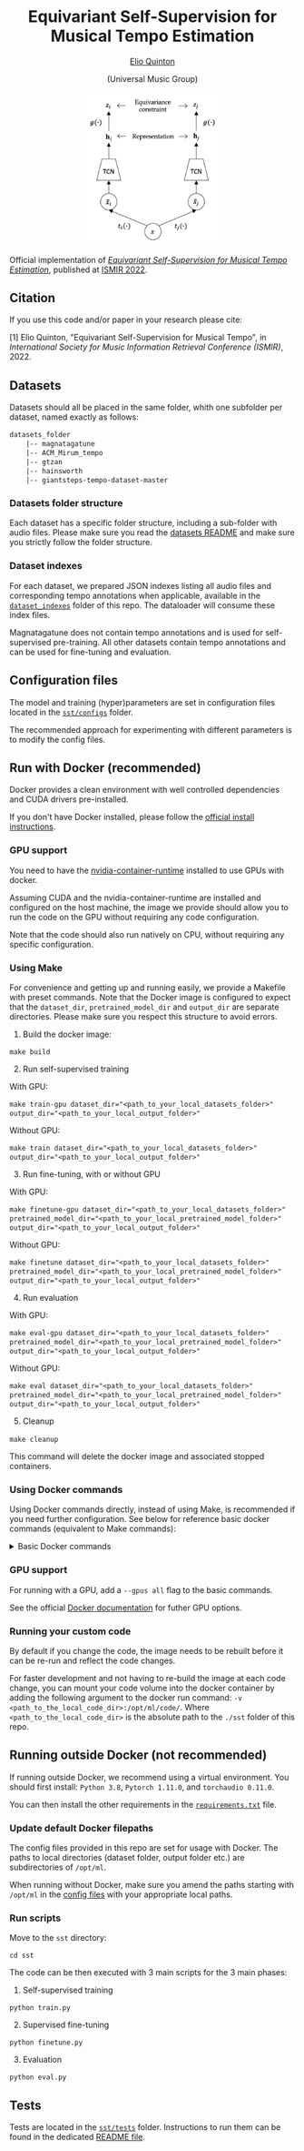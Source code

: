 <div  align="center">

# Equivariant Self-Supervision for Musical Tempo Estimation

[Elio Quinton](https://scholar.google.com/citations?user=IaciybgAAAAJ) 

(Universal Music Group)

<p align="center">
<img src="sst_diagram.png" width="250">
</p align="center">
</div>

Official implementation of [*Equivariant Self-Supervision for Musical Tempo Estimation*](https://arxiv.org/pdf/2209.01478.pdf), published at [ISMIR 2022](https://ismir2022.ismir.net). 


## Citation

If you use this code and/or paper in your research please cite: 

[1] Elio Quinton, "Equivariant Self-Supervision for Musical Tempo", in *International Society for Music Information Retrieval Conference (ISMIR)*, 2022.


## Datasets

Datasets should all be placed in the same folder, whith one subfolder per dataset, named exactly as follows:

```
datasets_folder
    |-- magnatagatune
    |-- ACM_Mirum_tempo
    |-- gtzan
    |-- hainsworth
    |-- giantsteps-tempo-dataset-master
```

### Datasets folder structure
Each dataset has a specific folder structure, including a sub-folder with audio files. 
Please make sure you read the [datasets README](README_datasets.md) and make sure you strictly follow the folder structure. 


### Dataset indexes
For each dataset, we prepared JSON indexes listing all audio files and corresponding tempo annotations when applicable, available in the [`dataset_indexes`](datasets_indexes) folder of this repo. The dataloader will consume these index files. 

Magnatagatune does not contain tempo annotations and is used for self-supervised pre-training. All other datasets contain tempo annotations and can be used for fine-tuning and evaluation. 

## Configuration files

The model and training (hyper)parameters are set in configuration files located in the [`sst/configs`](sst/configs) folder. 

The recommended approach for experimenting with different parameters is to modify the config files. 


## Run with Docker (recommended)

Docker provides a clean environment with well controlled dependencies and CUDA drivers pre-installed. 

If you don't have Docker installed, please follow the [official install instructions](https://docs.docker.com/get-docker/). 

### GPU support

You need to have the [nvidia-container-runtime](https://nvidia.github.io/nvidia-container-runtime/) installed to use GPUs with docker. 

Assuming CUDA and the nvidia-container-runtime are installed and configured on the host machine, the image we provide should allow you to run the code on the GPU without requiring any code configuration. 

Note that the code should also run natively on CPU, without requiring any specific configuration. 

### Using Make

For convenience and getting up and running easily, we provide a Makefile with preset commands. 
Note that the Docker image is configured to expect that the `dataset_dir`, `pretrained_model_dir` and `output_dir` are separate directories. Please make sure you respect this structure to avoid errors. 

1. Build the docker image: 

```
make build
```

2. Run self-supervised training

With GPU:
```
make train-gpu dataset_dir="<path_to_your_local_datasets_folder>" output_dir="<path_to_your_local_output_folder>"
```
Without GPU:
```
make train dataset_dir="<path_to_your_local_datasets_folder>" output_dir="<path_to_your_local_output_folder>"
```

3. Run fine-tuning, with or without GPU

With GPU:
```
make finetune-gpu dataset_dir="<path_to_your_local_datasets_folder>" pretrained_model_dir="<path_to_your_local_pretrained_model_folder>" output_dir="<path_to_your_local_output_folder>"
```
Without GPU:
```
make finetune dataset_dir="<path_to_your_local_datasets_folder>" pretrained_model_dir="<path_to_your_local_pretrained_model_folder>" output_dir="<path_to_your_local_output_folder>"
```

4. Run evaluation

With GPU:
```
make eval-gpu dataset_dir="<path_to_your_local_datasets_folder>" pretrained_model_dir="<path_to_your_local_pretrained_model_folder>" output_dir="<path_to_your_local_output_folder>"
```
Without GPU:
```
make eval dataset_dir="<path_to_your_local_datasets_folder>" pretrained_model_dir="<path_to_your_local_pretrained_model_folder>" output_dir="<path_to_your_local_output_folder>"
```



5. Cleanup

```make cleanup```

This command will delete the docker image and associated stopped containers. 


### Using Docker commands

Using Docker commands directly, instead of using Make, is recommended if you need further configuration. See below for reference basic docker commands (equivalent to Make commands): 

<details>
<summary>Basic Docker commands </summary>

The docker image is configured to read and write data, pre-trained models and model checkpoints from/to volumes mounted in the docker container. The commands below show how to achieve this with local directories. 

If need be the run commands shown below can be extended with the [usual features provided by Docker CLI](https://docs.docker.com/engine/reference/run/). 

1. Build the image

```
docker build -t ess-tempo -f Dockerfile .
```

2. Run self-supervised training: 

```
docker run -v "<path_to_your_local_datasets_folder>":"/opt/ml/input/data/training/" -v "<path_to_your_local_output_folder>":"/opt/ml/model/" ess-tempo train.py
```

3. Run fine-tuning:

```
docker run -v "<path_to_your_local_datasets_folder>":"/opt/ml/input/data/training/" -v "<path_to_your_local_pretrained_model_folder>":"/opt/ml/pretrained_model/" -v "<path_to_your_local_output_folder>":"/opt/ml/model/" ess-tempo finetune.py
```

4. Run evaluation:

```
docker run -v "<path_to_your_local_datasets_folder>":"/opt/ml/input/data/training/" -v "<path_to_your_local_pretrained_model_folder>":"/opt/ml/pretrained_model/" -v "<path_to_your_local_output_folder>":"/opt/ml/model/" ess-tempo eval.py
```

5. Cleanup

```
docker rmi -f ess-tempo
``` 

</details>

### GPU support

For running with a GPU, add a `--gpus all` flag to the basic commands.

See the official [Docker documentation](https://docs.docker.com/engine/reference/commandline/run/#gpus) for futher GPU options.

### Running your custom code

By default if you change the code, the image needs to be rebuilt before it can be re-run and reflect the code changes. 

For faster development and not having to re-build the image at each code change, you can mount your code volume into the docker container by adding the following argument to the docker run command: `-v <path_to_the_local_code_dir>:/opt/ml/code/`. Where `<path_to_the_local_code_dir>` is the absolute path to the `./sst` folder of this repo. 



## Running outside Docker (not recommended)

If running outside Docker, we recommend using a virtual environment. 
You should first install: `Python 3.8`, `Pytorch 1.11.0`, and `torchaudio 0.11.0`. 

You can then install the other requirements in the [`requirements.txt`](requirements.txt) file.


### Update default Docker filepaths

The config files provided in this repo are set for usage with Docker. The paths to local directories (dataset folder, output folder etc.) are subdirectories of `/opt/ml`. 

When running without Docker, make sure you amend the paths starting with `/opt/ml` in the [config files](sst/configs/) with your appropriate local paths. 

### Run scripts

Move to the `sst` directory: 

```
cd sst
```

The code can be then executed with 3 main scripts for the 3 main phases: 

1. Self-supervised training
```
python train.py
```
2. Supervised fine-tuning
```
python finetune.py
```
3. Evaluation
```
python eval.py
```

## Tests

Tests are located in the [`sst/tests`](sst/tests) folder. Instructions to run them can be found in the dedicated [README file](sst/tests/README.md).
